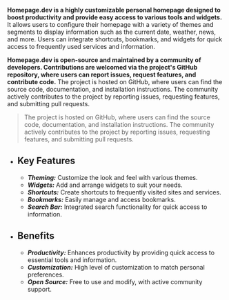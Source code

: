 

**Homepage.dev is a highly customizable personal homepage designed to boost productivity and provide easy access to various tools and widgets.** It allows users to configure their homepage with a variety of themes and segments to display information such as the current date, weather, news, and more. Users can integrate shortcuts, bookmarks, and widgets for quick access to frequently used services and information.

**Homepage.dev is open-source and maintained by a community of developers. Contributions are welcomed via the project's GitHub repository, where users can report issues, request features, and contribute code.**
The project is hosted on GitHub, where users can find the source code, documentation, and installation instructions. The community actively contributes to the project by reporting issues, requesting features, and submitting pull requests.

>The project is hosted on GitHub, where users can find the source code, documentation, and installation instructions. The community actively contributes to the project by reporting issues, requesting features, and submitting pull requests.

- ## Key Features
  
  - ***Theming:*** Customize the look and feel with various themes.
  - ***Widgets:*** Add and arrange widgets to suit your needs.
  - ***Shortcuts:*** Create shortcuts to frequently visited sites and services.
  - ***Bookmarks:*** Easily manage and access bookmarks.
  - ***Search Bar:*** Integrated search functionality for quick access to information.
 
- ## Benefits

  - ***Productivity:*** Enhances productivity by providing quick access to essential tools and information.
  - ***Customization:*** High level of customization to match personal preferences.
  - ***Open Source:*** Free to use and modify, with active community support.
 
